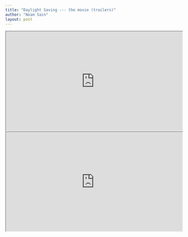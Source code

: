 ```yaml
---
title: "Daylight Saving --- the movie (trailers)"
author: "Noam Sain"
layout: post
---
```


<iframe width="560" height="315" src="https://www.youtube.com/embed/k4EUTMPuvHo" title="Daylight Saving - Movie Trailer"></iframe>

<iframe width="560" height="315" src="https://www.youtube.com/embed/w45QkL9blG4" title="Daylight Saving: Spring Forward - Movie Trailer"></iframe>

